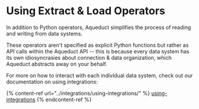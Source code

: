 # Using Extract & Load Operators

In addition to Python operators, Aqueduct simplifies the process of reading and writing from data systems.&#x20;

These operators aren't specified as explicit Python functions but rather as API calls within the Aqueduct API -- this is because every data system has its own idiosyncrasies about connection & data organization, which Aqueduct abstracts away on your behalf.&#x20;

For more on how to interact with each individual data system, check out our documentation on using integrations:

{% content-ref url="../integrations/using-integrations/" %}
[using-integrations](../integrations/using-integrations/)
{% endcontent-ref %}
